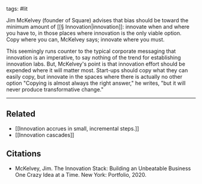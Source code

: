 tags: #lit 

Jim McKelvey (founder of Square) advises that bias should be toward the minimum amount of [[§ Innovation|innovation]]: innovate when and where you have to, in those places where innovation is the only viable option. Copy where you can, McKelvey says; innovate where you must. 

This seemingly runs counter to the typical corporate messaging that innovation is an imperative, to say nothing of the trend for establishing innovation labs. But, McKelvey's point is that innovation effort should be expended where it will matter most. Start-ups should copy what they can easily copy, but innovate in the spaces where there is actually no other option "Copying is almost always the right answer," he writes, "but it will never produce transformative change."

---
## Related
- [[Innovation accrues in small, incremental steps.]]
- [[Innovation cascades]]

## Citations
- McKelvey, Jim. The Innovation Stack: Building an Unbeatable Business One Crazy Idea at a Time. New York: Portfolio, 2020.